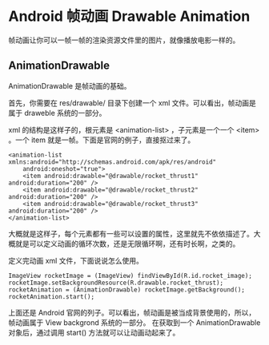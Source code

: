 # Android 帧动画 Drawable Animation

帧动画让你可以一帧一帧的渲染资源文件里的图片，就像播放电影一样的。

## AnimationDrawable

AnimationDrawable 是帧动画的基础。

首先，你需要在 res/drawable/ 目录下创建一个 xml 文件。可以看出，帧动画是属于 draweble 系统的一部分。

xml 的结构是这样子的，根元素是 <animation\-list\> ，子元素是一个一个 <item\> 。一个 item 就是一帧。下面是官网的例子，直接抠过来了。

    <animation-list xmlns:android="http://schemas.android.com/apk/res/android"
        android:oneshot="true">
        <item android:drawable="@drawable/rocket_thrust1" android:duration="200" />
        <item android:drawable="@drawable/rocket_thrust2" android:duration="200" />
        <item android:drawable="@drawable/rocket_thrust3" android:duration="200" />
    </animation-list>

大概就是这样子，每个元素都有一些可以设置的属性，这里就先不依依描述了。大概就是可以定义动画的循环次数，还是无限循环啊，还有时长啊，之类的。


定义完动画 xml 文件，下面说说怎么使用。

    ImageView rocketImage = (ImageView) findViewById(R.id.rocket_image);
    rocketImage.setBackgroundResource(R.drawable.rocket_thrust);
    rocketAnimation = (AnimationDrawable) rocketImage.getBackground();
    rocketAnimation.start();

上面还是 Android 官网的列子。可以看出，帧动画是被当成背景使用的，所以，帧动画属于 View backgrond 系统的一部分。
在获取到一个 AnimationDrawable 对象后，通过调用 start() 方法就可以让动画动起来了。
